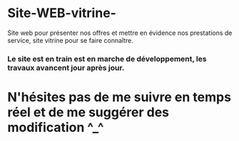 # Site-WEB-vitrine-
Site web pour présenter nos offres et mettre en évidence nos prestations de service, site vitrine pour se faire connaître.  

### Le site est en train est en marche de développement, les travaux avancent jour après jour. 
# N'hésites pas de me suivre en temps réel et de me suggérer des modification ^_^
